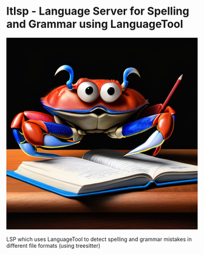 # ltlsp - Language Server for Spelling and Grammar using LanguageTool
![Logo a crab a desk with a book and pencil](TempLogo.png)

LSP which uses LanguageTool to detect spelling and grammar mistakes in different file formats (using treesitter)
